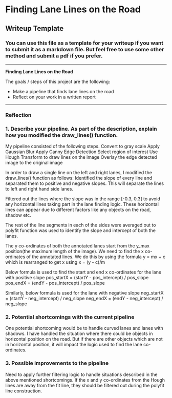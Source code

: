 # **Finding Lane Lines on the Road** 

## Writeup Template

### You can use this file as a template for your writeup if you want to submit it as a markdown file. But feel free to use some other method and submit a pdf if you prefer.

---

**Finding Lane Lines on the Road**

The goals / steps of this project are the following:
* Make a pipeline that finds lane lines on the road
* Reflect on your work in a written report


[//]: # (Image References)

[image1]: ./examples/grayscale.jpg "Grayscale"

---

### Reflection

### 1. Describe your pipeline. As part of the description, explain how you modified the draw_lines() function.

My pipeline consisted of the following steps. 
Convert to gray scale
Apply Gaussian Blur
Apply Canny Edge Detection
Select region of interest
Use Hough Transform to draw lines on the image
Overlay the edge detected image to the original image

In order to draw a single line on the left and right lanes, I modified the draw_lines() function as follows:
Identified the slope of every line and separated them to positive and negative slopes. This will separate the lines to left and right hand side lanes.

Filtered out the lines where the slope was in the range [-0.3, 0.3] to avoid any horizontal lines taking part in the lane finding logic. These horizontal lines can appear due to different factors like any objects on the road, shadow etc.

The rest of the line segments in each of the sides were averaged out to polyfit function was used to identify the slope and intercept of both the lanes.

The y co-ordinates of both the annotated lanes start from the y_max position(the maximum length of the image). We need to find the x co-ordinates of the annotated lines. We do this by using the formula 
	y = mx + c 
which is rearranged to get x using
	x = (y - c)/m

Below formula is used to find the start and end x co-ordinates for the lane with positive slope
    pos_startX = (startY - pos_intercept) / pos_slope
    pos_endX = (endY - pos_intercept) / pos_slope
	
Similarly, below formula is used for the lane with negative slope
    neg_startX = (startY - neg_intercept) / neg_slope
    neg_endX = (endY - neg_intercept) / neg_slope
	

### 2. Potential shortcomings with the current pipeline


One potential shortcoming would be to handle curved lanes and lanes with shadows. I have handled the situation where there could be objects in horizontal position on the road. But if there are other objects which are not in horizontal position, it will impact the logic used to find the lane co-ordinates. 


### 3. Possible improvements to the pipeline

Need to apply further filtering logic to handle situations described in the above mentioned shortcomings. If the x and y co-ordinates from the Hough lines are away from the fit line, they should be filtered out during the polyfit line construction.
